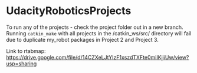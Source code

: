 # UdacityRoboticsProjects
To run any of the projects - check the project folder out in a new branch. 
Running `catkin_make` with all projects in the /catkin_ws/src/ directory will fail due to duplicate my_robot packages in Project 2 and Project 3.

Link to rtabmap: https://drive.google.com/file/d/14CZXeLJtYlzF1xszdTXFte0miIKjjiUw/view?usp=sharing
